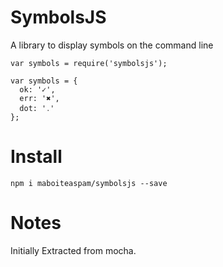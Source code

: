 # SymbolsJS

A library to display symbols on the command line
```
var symbols = require('symbolsjs');

var symbols = {
  ok: '✓',
  err: '✖',
  dot: '․'
};
```

# Install

```
npm i maboiteaspam/symbolsjs --save
```

# Notes

Initially Extracted from mocha.